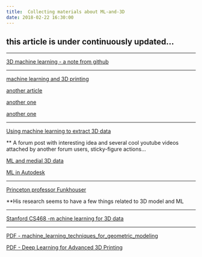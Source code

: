 ```yaml
---
title:  Collecting materials about ML-and-3D
date: 2018-02-22 16:30:00
---
```


## this article is under continuously updated...

---

[3D machine learning - a note from github](https://github.com/timzhang642/3D-Machine-Learning)

---

[machine learning and 3D printing](https://www.fastcodesign.com/90143244/how-machine-learning-will-unlock-the-future-of-3d-printing)

[another article](http://www.digitalistmag.com/digital-supply-networks/2017/11/15/beyond-spare-parts-3d-printing-machine-learning-05526484)

[another one](http://www.fabbaloo.com/blog/2016/12/27/five-ways-machine-learning-could-help-3d-printing)

[another one](http://www.realclearlife.com/design/generative-design-uses-algorithms-create-thousands-options-meet-objectives/)

---

[Using machine learning to extract 3D data](http://www.vbforums.com/showthread.php?859121-Using-Machine-Learning-to-Extract-3D-Data&s=918499a89cb09b52917acc9b1317d588&p=5263547#post5263547)

** A forum post with interesting idea and several cool youtube videos attached by another forum users, sticky-figure actions...

[ML and medial 3D data](http://www.zib.de/projects/machine-learning-approaches-enhanced-shape-model-based-3d-image-segmentation)

[ML in Autodesk](https://blog.a360.autodesk.com/design-graph-machine-learning-for-3d-engineering/)

---

[Princeton professor Funkhouser](http://www.cs.princeton.edu/~funk/)

**His research seems to have a few things related to 3D model and ML

---

[Stanford CS468 -m achine learning for 3D data](http://graphics.stanford.edu/courses/cs468-17-spring/schedule.html)

---

[PDF - machine_learning_techniques_for_geometric_modeling](https://zfq212git.github.io/archives/machine_learning_techniques_for_geometric_modeling.pdf)

[PDF - Deep Learning for Advanced 3D Printing](<https://zfq212git.github.io/archives/Deep Learning for Advanced 3D Printing.pdf>)

